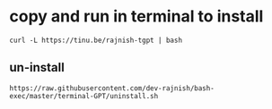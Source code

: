 # copy and run in terminal to install
```
curl -L https://tinu.be/rajnish-tgpt | bash

```
## un-install 
```
https://raw.githubusercontent.com/dev-rajnish/bash-exec/master/terminal-GPT/uninstall.sh
```
